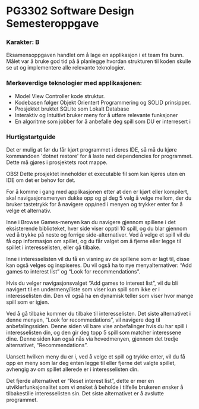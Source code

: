 # PG3302 Software Design Semesteroppgave

### Karakter: B

Eksamensoppgaven handlet om å lage en applikasjon i et team fra bunn. Målet var å bruke god tid på å planlegge hvordan strukturen til koden skulle se ut og implementere alle relevante teknologier.

### Merkeverdige teknologier med applikasjonen:
- Model View Controller kode struktur.
- Kodebasen følger Objekt Orientert Programmering og SOLID prinsipper.
- Prosjektet bruktet SQLite som Lokalt Database
- Interaktiv og Intuitivt bruker meny for å utføre relevante funksjoner
- En algoritme som jobber for å anbefalle deg spill som DU er interresert i

### Hurtigstartguide

Det er mulig at før du får kjørt programmet i deres IDE, så må du kjøre kommandoen 'dotnet restore' for å laste ned dependencies for programmet. Dette må gjøres i prosjektets root mappe.

OBS! Dette prosjektet inneholder et executable fil som kan kjøres uten en IDE om det er behov for det.

<p>For å komme i gang med applikasjonen etter at den er kjørt eller kompilert, skal navigasjonsmenyen dukke opp og gi deg 5 valg å velge mellom, der du bruker tastetrykk for å navigere opp/ned i menyen og trykker enter for å velge et alternativ.</p> <p>Inne i Browse Games-menyen kan du navigere gjennom spillene i det eksisterende biblioteket, hver side viser opptil 10 spill, og du blar gjennom ved å trykke på neste og forrige side-alternativer. Ved å velge et spill vil du få opp informasjon om spillet, og du får valget om å fjerne eller legge til spillet i interesselisten, eller gå tilbake.</p> <p>Inne i interesselisten vil du få en visning av de spillene som er lagt til, disse kan også velges og inspiseres. Du vil også ha to nye menyalternativer: “Add games to interest list” og “Look for recommendations”.</p> <p>Hvis du velger navigasjonsvalget “Add games to interest list”, vil du bli navigert til en undermeny/liste som viser kun spill som ikke er i interesselisten din. Den vil også ha en dynamisk teller som viser hvor mange spill som er igjen.</p> <p>Ved å gå tilbake kommer du tilbake til interesselisten. Det siste alternativet i denne menyen, “Look for recommedations”, vil navigere deg til anbefalingssiden. Denne siden vil bare vise anbefalinger hvis du har spill i interesselisten din, og den gir deg topp 5 spill som matcher interessene dine. Denne siden kan også nås via hovedmenyen, gjennom det tredje alternativet, “Recommendations”.</p> <p>Uansett hvilken meny du er i, ved å velge et spill og trykke enter, vil du få opp en meny som lar deg enten legge til eller fjerne det valgte spillet, avhengig av om spillet allerede er i interesselisten din.</p> <p>Det fjerde alternativet er “Reset interest list”, dette er mer en utviklerfunksjonalitet som vi ønsket å beholde i tilfelle brukeren ønsker å tilbakestille interesselisten sin. Det siste alternativet er å avslutte programmet.</p>

